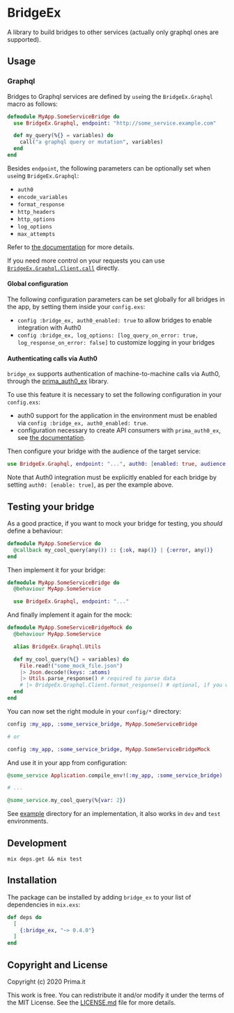 # BridgeEx

A library to build bridges to other services (actually only graphql ones are supported).

## Usage

### Graphql

Bridges to Graphql services are defined by `use`ing the `BridgeEx.Graphql` macro as follows:

```elixir
defmodule MyApp.SomeServiceBridge do
  use BridgeEx.Graphql, endpoint: "http://some_service.example.com"

  def my_query(%{} = variables) do
    call("a graphql query or mutation", variables)
  end
end
```

Besides `endpoint`, the following parameters can be optionally set when `use`ing `BridgeEx.Graphql`:

- `auth0`
- `encode_variables`
- `format_response`
- `http_headers`
- `http_options`
- `log_options`
- `max_attempts`

Refer to [the documentation](https://hexdocs.pm/bridge_ex/BridgeEx.Graphql.html) for more details.

If you need more control on your requests you can use [`BridgeEx.Graphql.Client.call`](https://hexdocs.pm/bridge_ex/BridgeEx.Graphql.Client.html#call/7) directly.

#### Global configuration

The following configuration parameters can be set globally for all bridges in the app, by setting them inside your `config.exs`:

- `config :bridge_ex, auth0_enabled: true` to allow bridges to enable integration with Auth0
- `config :bridge_ex, log_options: [log_query_on_error: true, log_response_on_error: false]` to customize logging in your bridges

#### Authenticating calls via Auth0

`bridge_ex` supports authentication of machine-to-machine calls via Auth0, through the [prima_auth0_ex](https://github.com/primait/auth0_ex) library.

To use this feature it is necessary to set the following configuration in your `config.exs`:

- auth0 support for the application in the environment must be enabled via `config :bridge_ex, auth0_enabled: true`.
- configuration necessary to create API consumers with `prima_auth0_ex`, see [the documentation](https://github.com/primait/auth0_ex#api-consumer).

Then configure your bridge with the audience of the target service:

```elixir
use BridgeEx.Graphql, endpoint: "...", auth0: [enabled: true, audience: "target_audience"]
```

Note that Auth0 integration must be explicitly enabled for each bridge by setting `auth0: [enable: true]`, as per the example above.

## Testing your bridge

As a good practice, if you want to mock your bridge for testing, you _should_ define a behaviour:

```elixir
defmodule MyApp.SomeService do
  @callback my_cool_query(any()) :: {:ok, map()} | {:error, any()}
end
```

Then implement it for your bridge:

```elixir
defmodule MyApp.SomeServiceBridge do
  @behaviour MyApp.SomeService

  use BridgeEx.Graphql, endpoint: "..."
```

And finally implement it again for the mock:

```elixir
defmodule MyApp.SomeServiceBridgeMock do
  @behaviour MyApp.SomeService

  alias BridgeEx.Graphql.Utils

  def my_cool_query(%{} = variables) do
    File.read!("some_mock_file.json")
    |> Json.decode!(keys: :atoms)
    |> Utils.parse_response() # required to parse data
    # |> BridgeEx.Graphql.Client.format_response() # optional, if you want to format response
  end
end
```

You can now set the right module in your `config/*` directory:

```elixir
config :my_app, :some_service_bridge, MyApp.SomeServiceBridge

# or

config :my_app, :some_service_bridge, MyApp.SomeServiceBridgeMock
```

And use it in your app from configuration:

```elixir
@some_service Application.compile_env!(:my_app, :some_service_bridge)

# ...

@some_service.my_cool_query(%{var: 2})
```

See [example](example) directory for an implementation, it also works in `dev` and `test` environments.

## Development

`mix deps.get && mix test`

## Installation

The package can be installed by adding `bridge_ex` to your list of dependencies in `mix.exs`:

```elixir
def deps do
  [
    {:bridge_ex, "~> 0.4.0"}
  ]
end
```

## Copyright and License

Copyright (c) 2020 Prima.it

This work is free. You can redistribute it and/or modify it under the
terms of the MIT License. See the [LICENSE.md](./LICENSE.md) file for more details.
